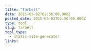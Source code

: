 ```yaml
---
title: "Tarbell"
date: 2015-05-02T02:56:00.000Z
posted_date: 2015-05-02T02:56:00.000Z
type: tool
slug: tarbell
tool_type: 
  - static-site-generator
links:
---
```






